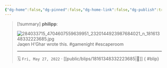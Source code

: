 ```yaml
---
{"dg-home":false,"dg-pinned":false,"dg-home-link":false,"dg-publish":true,"type":"blip","disabled rules":["yaml-title","yaml-title-alias","file-name-heading"],"title":"philipp on instagram @ 2022-05-27","created-date":"2022-05-27T10:00:00","updated-date":"2025-05-02T17:43:08","dg-path":"blips/18161348332223685.md","permalink":"/blips/18161348332223685/","dgPassFrontmatter":true,"created":"2022-05-27T10:00:00","updated":"2025-05-02T17:43:08"}
---
```


> [!summary] **philipp**:
>
> ![284033715_4704607559639951_2320144923987684021_n_18161348332223685.jpg](/img/user/attachments/284033715_4704607559639951_2320144923987684021_n_18161348332223685.jpg)
> Jaqen H‘Ghar wrote this. #gamenight #escaperoom
> - - -
>
> 🗓️ `Fri, May 27, 2022` · [[public/blips/18161348332223685\|🔗]]
{ #blip}

